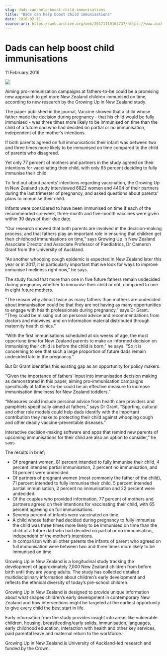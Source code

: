 ```yaml
---
slug: dads-can-help-boost-child-immunisations
title: "Dads can help boost child immunisations"
date: 2016-02-11
source-url: https://web.archive.org/web/20171119163737/https://www.auckland.ac.nz/en/about/news-events-and-notices/news/news-2016/02/dads-can-help-boost-child-immunisations.html
---
```

Dads can help boost child immunisations
=======================================

11 February 2016

![](https://www.auckland.ac.nz/en/about/news-events-and-notices/news/news-2016/02/dads-can-help-boost-child-immunisations/_jcr_content/par/textimage/image.img.png/1455071691835.png?defaultImagePath=etc%2fdesigns%2fdefault%2f0.gif)

Aiming pro-immunisation campaigns at fathers-to-be could be a promising new approach to get more New Zealand children immunised on time, according to new research by the Growing Up in New Zealand study.

The paper published in the journal, Vaccine showed that a child whose father made the decision during pregnancy - that his child would be fully immunised - was three times more likely to be immunised on time than the child of a future dad who had decided on partial or no immunisation, independent of the mother’s intentions.

If both parents agreed on full immunisations their infant was between two and three times more likely to be immunised on time compared to the child of parents who disagreed.

Yet only 77 percent of mothers and partners in the study agreed on their intentions for vaccinating their child, with only 65 percent deciding to fully immunise their child.

To find out about parents’ intentions regarding vaccination, the Growing Up in New Zealand study interviewed 6822 women and 4404 of their partners during the last trimester of pregnancy, and asked questions about parents’ plans to immunise their child.

Infants were considered to have been immunised on time if each of the recommended six-week, three-month and five-month vaccines were given within 30 days of their due date.

“Our research showed that both parents are involved in the decision-making process, and that fathers play an important role in ensuring that children get their childhood immunisations on time,” says Growing Up in New Zealand Associate Director and Associate Professor of Paediatrics, Dr Cameron Grant from the University of Auckland.

“As another whooping cough epidemic is expected in New Zealand later this year or in 2017, it is particularly important that we look for ways to improve immunise timeliness right now,” he says.

The study found that more than one in five future fathers remain undecided during pregnancy whether to immunise their child or not, compared to one in eight future mothers.

“The reason why almost twice as many fathers than mothers are undecided about immunisation could be that they are not having as many opportunities to engage with health professionals during pregnancy,” says Dr Grant. “They could be missing out on personal advice and recommendations from doctors and midwives, and on information material distributed through maternity health clinics.”

“With the first immunisations scheduled at six weeks of age, the most opportune time for New Zealand parents to make an informed decision on immunising their child is before the child is born,” he says. “So it is concerning to see that such a large proportion of future dads remain undecided late in the pregnancy.”

But Dr Grant identifies this existing gap as an opportunity for policy makers.

“Given the importance of fathers’ input into immunisation decision making as demonstrated in this paper, aiming pro-immunisation campaigns specifically at fathers-to-be could be an effective measure to increase immunisation timeliness for New Zealand toddlers.”

“Measures could include personal advice from health care providers and pamphlets specifically aimed at fathers,” says Dr Grant. “Sporting, cultural and other role models could help dads identify with the important contribution they make to protecting their child against whooping cough and other deadly vaccine-preventable diseases.”

Interactive decision-making software and apps that remind new parents of upcoming immunisations for their child are also an option to consider,” he says.

The results in brief;

*   Of pregnant women, 81 percent intended to fully immunise their child, 4 percent intended partial immunisation, 2 percent no immunisation, and 13 percent were undecided.
*   Of partners of pregnant women (most commonly the father of the child), 71 percent intended to fully immunise their child, 5 percent intended partial immunisation, 2 percent no immunisation and 22 percent were undecided.
*   Of the couples who provided information, 77 percent of mothers and partners agreed on their intentions for vaccinating their child, with 65 percent agreeing on full immunisations.
*   Seventy percent of infants were vaccinated on time.
*   A child whose father had decided during pregnancy to fully immunise the child was three times more likely to be immunised on time than the child of a future dad who had decided on partial or no immunisation, independent of the mother’s intentions.
*   In comparison with all other parents the infants of parent who agreed on full immunisation were between two and three times more likely to be immunised on time.

Growing Up in New Zealand is a longitudinal study tracking the development of approximately 7,000 New Zealand children from before birth until they are young adults. The study has collected detailed multidisciplinary information about children’s early development and reflects the ethnical diversity of today’s pre-school children.

Growing Up in New Zealand is designed to provide unique information about what shapes children’s early development in contemporary New Zealand and how interventions might be targeted at the earliest opportunity to give every child the best start in life.

Early information from the study provides insight into areas like vulnerable children, housing, breastfeeding/early solids, immunisation, languages, early childhood education, interaction with health and other key services, paid parental leave and maternal return to the workforce.

Growing Up in New Zealand is University of Auckland-led research and funded by the Crown.